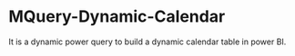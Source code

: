 # MQuery-Dynamic-Calendar
It is a dynamic power query to build a dynamic calendar table in power BI.

